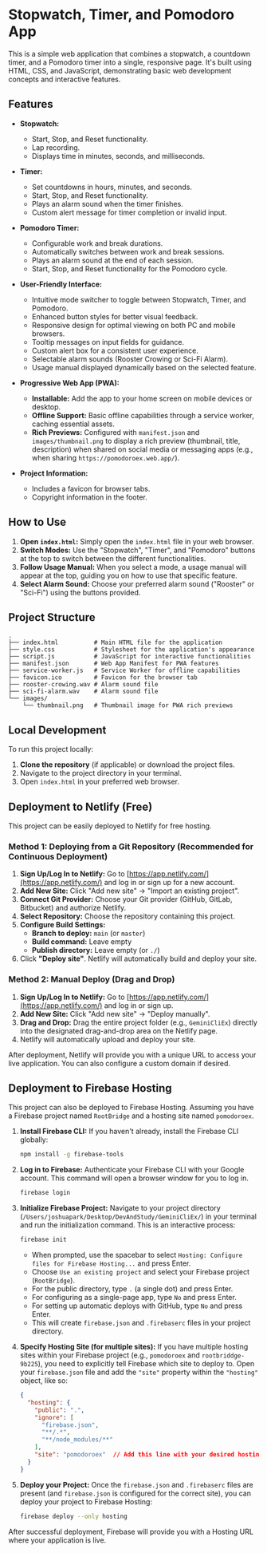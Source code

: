 # Stopwatch, Timer, and Pomodoro App

This is a simple web application that combines a stopwatch, a countdown timer, and a Pomodoro timer into a single, responsive page. It's built using HTML, CSS, and JavaScript, demonstrating basic web development concepts and interactive features.

## Features

*   **Stopwatch:**
    *   Start, Stop, and Reset functionality.
    *   Lap recording.
    *   Displays time in minutes, seconds, and milliseconds.

*   **Timer:**
    *   Set countdowns in hours, minutes, and seconds.
    *   Start, Stop, and Reset functionality.
    *   Plays an alarm sound when the timer finishes.
    *   Custom alert message for timer completion or invalid input.

*   **Pomodoro Timer:**
    *   Configurable work and break durations.
    *   Automatically switches between work and break sessions.
    *   Plays an alarm sound at the end of each session.
    *   Start, Stop, and Reset functionality for the Pomodoro cycle.

*   **User-Friendly Interface:**
    *   Intuitive mode switcher to toggle between Stopwatch, Timer, and Pomodoro.
    *   Enhanced button styles for better visual feedback.
    *   Responsive design for optimal viewing on both PC and mobile browsers.
    *   Tooltip messages on input fields for guidance.
    *   Custom alert box for a consistent user experience.
    *   Selectable alarm sounds (Rooster Crowing or Sci-Fi Alarm).
    *   Usage manual displayed dynamically based on the selected feature.

*   **Progressive Web App (PWA):**
    *   **Installable:** Add the app to your home screen on mobile devices or desktop.
    *   **Offline Support:** Basic offline capabilities through a service worker, caching essential assets.
    *   **Rich Previews:** Configured with `manifest.json` and `images/thumbnail.png` to display a rich preview (thumbnail, title, description) when shared on social media or messaging apps (e.g., when sharing `https://pomodoroex.web.app/`).

*   **Project Information:**
    *   Includes a favicon for browser tabs.
    *   Copyright information in the footer.

## How to Use

1.  **Open `index.html`:** Simply open the `index.html` file in your web browser.
2.  **Switch Modes:** Use the "Stopwatch", "Timer", and "Pomodoro" buttons at the top to switch between the different functionalities.
3.  **Follow Usage Manual:** When you select a mode, a usage manual will appear at the top, guiding you on how to use that specific feature.
4.  **Select Alarm Sound:** Choose your preferred alarm sound ("Rooster" or "Sci-Fi") using the buttons provided.

## Project Structure

```
.
├── index.html          # Main HTML file for the application
├── style.css           # Stylesheet for the application's appearance
├── script.js           # JavaScript for interactive functionalities
├── manifest.json       # Web App Manifest for PWA features
├── service-worker.js   # Service Worker for offline capabilities
├── favicon.ico         # Favicon for the browser tab
├── rooster-crowing.wav # Alarm sound file
├── sci-fi-alarm.wav    # Alarm sound file
└── images/
    └── thumbnail.png   # Thumbnail image for PWA rich previews
```

## Local Development

To run this project locally:

1.  **Clone the repository** (if applicable) or download the project files.
2.  Navigate to the project directory in your terminal.
3.  Open `index.html` in your preferred web browser.

## Deployment to Netlify (Free)

This project can be easily deployed to Netlify for free hosting.

### Method 1: Deploying from a Git Repository (Recommended for Continuous Deployment)

1.  **Sign Up/Log In to Netlify:** Go to [https://app.netlify.com/](https://app.netlify.com/) and log in or sign up for a new account.
2.  **Add New Site:** Click "Add new site" -> "Import an existing project".
3.  **Connect Git Provider:** Choose your Git provider (GitHub, GitLab, Bitbucket) and authorize Netlify.
4.  **Select Repository:** Choose the repository containing this project.
5.  **Configure Build Settings:**
    *   **Branch to deploy:** `main` (or `master`)
    *   **Build command:** Leave empty
    *   **Publish directory:** Leave empty (or `./`)
6.  Click **"Deploy site"**. Netlify will automatically build and deploy your site.

### Method 2: Manual Deploy (Drag and Drop)

1.  **Sign Up/Log In to Netlify:** Go to [https://app.netlify.com/](https://app.netlify.com/) and log in or sign up.
2.  **Add New Site:** Click "Add new site" -> "Deploy manually".
3.  **Drag and Drop:** Drag the entire project folder (e.g., `GeminiCliEx`) directly into the designated drag-and-drop area on the Netlify page.
4.  Netlify will automatically upload and deploy your site.

After deployment, Netlify will provide you with a unique URL to access your live application. You can also configure a custom domain if desired.

## Deployment to Firebase Hosting

This project can also be deployed to Firebase Hosting. Assuming you have a Firebase project named `RootBridge` and a hosting site named `pomodoroex`.

1.  **Install Firebase CLI:** If you haven't already, install the Firebase CLI globally:
    ```bash
    npm install -g firebase-tools
    ```

2.  **Log in to Firebase:** Authenticate your Firebase CLI with your Google account. This command will open a browser window for you to log in.
    ```bash
    firebase login
    ```

3.  **Initialize Firebase Project:** Navigate to your project directory (`/Users/joshuapark/Desktop/DevAndStudy/GeminiCliEx/`) in your terminal and run the initialization command. This is an interactive process:
    ```bash
    firebase init
    ```
    *   When prompted, use the spacebar to select `Hosting: Configure files for Firebase Hosting...` and press Enter.
    *   Choose `Use an existing project` and select your Firebase project (`RootBridge`).
    *   For the public directory, type `.` (a single dot) and press Enter.
    *   For configuring as a single-page app, type `No` and press Enter.
    *   For setting up automatic deploys with GitHub, type `No` and press Enter.
    *   This will create `firebase.json` and `.firebaserc` files in your project directory.

4.  **Specify Hosting Site (for multiple sites):** If you have multiple hosting sites within your Firebase project (e.g., `pomodoroex` and `rootbriddge-9b225`), you need to explicitly tell Firebase which site to deploy to. Open your `firebase.json` file and add the `"site"` property within the `"hosting"` object, like so:

    ```json
    {
      "hosting": {
        "public": ".",
        "ignore": [
          "firebase.json",
          "**/.*",
          "**/node_modules/**"
        ],
        "site": "pomodoroex"  // Add this line with your desired hosting site ID
      }
    }
    ```

5.  **Deploy your Project:** Once the `firebase.json` and `.firebaserc` files are present (and `firebase.json` is configured for the correct site), you can deploy your project to Firebase Hosting:
    ```bash
    firebase deploy --only hosting
    ```

After successful deployment, Firebase will provide you with a Hosting URL where your application is live.